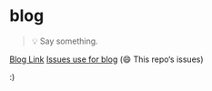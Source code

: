 # blog

> 💡 Say something.

[Blog Link](https://naraku777.github.io/blog/)
[Issues use for blog](https://github.com/Naraku777/blog/issues) (😄 This repo‘s issues)

:)
